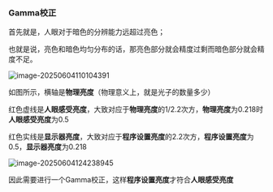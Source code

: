 ### Gamma校正

首先就是，人眼对于暗色的分辨能力远超过亮色；

也就是说，亮色和暗色均匀分布的话，那亮色部分就会精度过剩而暗色部分就会精度不足。

![image-20250604110104391](C:\Users\SOF\Desktop\OpenGL笔记\assets\image-20250604110104391.png)

如图所示，横轴是**物理亮度**（物理意义上，就是光子的数量多少）

红色虚线是**人眼感受亮度**，大致对应于**物理亮度**的1/2.2次方，**物理亮度**为0.218时**人眼感受亮度**为0.5

红色实线是**显示器亮度**，大致对应于**程序设置亮度**的2.2次方，**程序设置亮度**为0.5，**显示器亮度**为0.218

![image-20250604124238945](C:\Users\SOF\Desktop\OpenGL笔记\assets\image-20250604124238945.png)

因此需要进行一个Gamma校正，这样**程序设置亮度**才符合**人眼感受亮度**